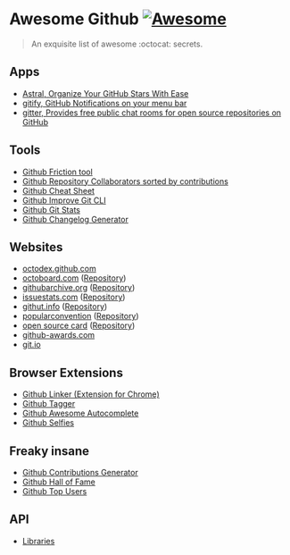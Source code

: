 # Awesome Github [![Awesome](https://cdn.rawgit.com/sindresorhus/awesome/d7305f38d29fed78fa85652e3a63e154dd8e8829/media/badge.svg)](https://github.com/Kikobeats/awesome-github)

> An exquisite list of awesome :octocat: secrets.

## Apps

+ [Astral, Organize Your GitHub Stars With Ease](http://astralapp.com)
+ [gitify, GitHub Notifications on your menu bar](https://github.com/ekonstantinidis/gitify)
+ [gitter, Provides free public chat rooms for open source repositories on GitHub](https://gitter.im/)

## Tools

+ [Github Friction tool](https://github.com/rafalchmiel/friction)
+ [Github Repository Collaborators sorted by contributions ](https://github.com/oleander/git-fame-rb)
+ [Github Cheat Sheet](https://github.com/tiimgreen/github-cheat-sheet#readme)
+ [Github Improve Git CLI](https://hub.github.com)
+ [Github Git Stats](https://github.com/IonicaBizau/git-stats)
+ [Github Changelog Generator](https://github.com/skywinder/github-changelog-generator)

## Websites

+ [octodex.github.com](https://octodex.github.com/)
+ [octoboard.com](http://octoboard.com) ([Repository](https://github.com/KuiKui/Octoboard))
+ [githubarchive.org](http://githubarchive.org) ([Repository](https://github.com/igrigorik/githubarchive.org))
+ [issuestats.com](http://issuestats.com) ([Repository](https://github.com/hstove/issue_stats))
+ [githut.info](http://githut.info) ([Repository](https://github.com/littleark/githut/))
+ [popularconvention](http://sideeffect.kr/popularconvention) ([Repository](https://github.com/outsideris/popularconvention))
+ [open source card](https://osrc.dfm.io) ([Repository](https://github.com/dfm/osrc))
+ [github-awards.com](http://github-awards.com)
+ [git.io](http://git.io)

## Browser Extensions

+ [Github Linker (Extension for Chrome)](https://github.com/github-linker/chrome-extension/)
+ [Github Tagger](https://chrome.google.com/webstore/detail/github-tagger/apegcdgbjbocfnleknnbalmhlpbjgmmf)
+ [Github Awesome Autocomplete](https://github.algolia.com/)
+ [Github Selfies](https://chrome.google.com/webstore/detail/github-selfies/ldnpkdnkgkogfnahcnldaedcoadjbkbl)

## Freaky insane

+ [Github Contributions Generator](https://github.com/IonicaBizau/github-contributions)
+ [Github Hall of Fame](https://github.com/mehulkar/github-hall-of-fame)
+ [Github Top Users](https://github.com/paulmillr/top-github-users)

## API
+ [Libraries](https://developer.github.com/libraries/)

